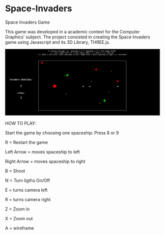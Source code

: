# Space-Invaders
Space Invaders Game

This game was developed in a academic context for the Computer Graphics' subject. The project consisted in creating the Space Invaders game using Javascript and its 3D Library, THREE.js.

![Space Invaders](spaceinvaderssnapshot.png)

HOW TO PLAY:

Start the game by choosing one spaceship: Press 8 or 9

R = Restart the game

Left Arrow = moves spaceship to left

Right Arrow = moves spaceship to right

B = Shoot 

N = Turn ligths On/Off 

E = turns camera left 

R = turns camera right 

Z = Zoom in 

X = Zoom out 

A = wireframe
